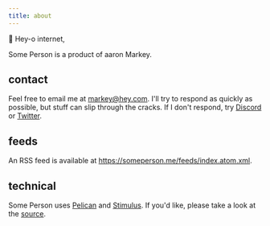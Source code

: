 ```yaml
---
title: about
---
```


👋 Hey-o internet,

Some Person is a product of aaron Markey.

## contact

Feel free to email me at <markey@hey.com>. I'll try to respond as quickly as possible, but stuff can slip through the cracks. If I don't respond, try [Discord](https://discordapp.com/users/hashlib) or [Twitter](https://twitter.com/heressomeperson).

## feeds

An RSS feed is available at <https://someperson.me/feeds/index.atom.xml>.

## technical

Some Person uses [Pelican](https://getpelican.com/) and [Stimulus](https://stimulus.hotwired.dev/). If you'd like, please take a look at the [source](https://github.com/aaronmarkey/aaronmarkey.github.io/tree/gh-pages).
